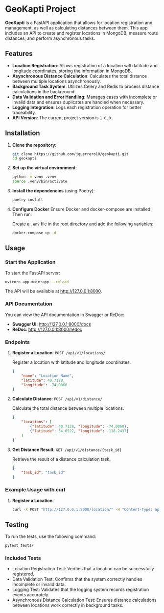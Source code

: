 # GeoKapti Project

**GeoKapti** is a FastAPI application that allows for location registration and management, as well as calculating distances between them. This app includes an API to create and register locations in MongoDB, measure route distances, and perform asynchronous tasks.

## Features

- **Location Registration**: Allows registration of a location with latitude and longitude coordinates, storing the information in MongoDB.
- **Asynchronous Distance Calculation**: Calculates the total distance between multiple locations asynchronously.
- **Background Task System**: Utilizes Celery and Redis to process distance calculations in the background.
- **Data Validation and Error Handling**: Manages cases with incomplete or invalid data and ensures duplicates are handled when necessary.
- **Logging Integration**: Logs each registration operation for better traceability.
- **API Version**: The current project version is `1.0.0`.

## Installation

1. **Clone the repository**:

   ```bash
   git clone https://github.com/jguerrero10/geokapti.git
   cd geokapti
    ```
2. **Set up the virtual environment**:

    ```bash
    python -m venv .venv
    source .venv/bin/activate
    ```

3. **Install the dependencies** (using Poetry):

    ```bash
   poetry install
   ```

4. **Configure Docker** Ensure Docker and docker-compose are installed. Then run:

    Create a `.env` file in the root directory and add the following variables:

    ```bash
   docker-compose up -d
    ```
## Usage

### Start the Application

To start the FastAPI server:

```bash
uvicorn app.main:app --reload
```

The API will be available at http://127.0.0.1:8000.

### API Documentation

You can view the API documentation in Swagger or ReDoc:

- **Swagger UI**: http://127.0.0.1:8000/docs
- **ReDoc**: http://127.0.0.1:8000/redoc

### Endpoints

1. **Register a Location**: `POST /api/v1/locations/`

    Register a location with latitude and longitude coordinates.

    ```json
    {
        "name": "Location Name",
        "latitude": 40.7128,
        "longitude": -74.0060
    }
    ```
2. **Calculate Distance**: `POST /api/v1/distance/`

    Calculate the total distance between multiple locations.

    ```json
    {
        "locations": [
            {"latitude": 40.7128, "longitude": -74.0060},
            {"latitude": 34.0522, "longitude": -118.2437}
        ]
    }
    ```

3. **Get Distance Result**: `GET /api/v1/distance/{task_id}`

    Retrieve the result of a distance calculation task.

    ```json
    {
        "task_id": "task_id"
    }
    ```
### Example Usage with curl

1. **Register a Location**:

    ```bash
    curl -X POST "http://127.0.0.1:8000/location/" -H "Content-Type: application/json" -d '{"name": "New York", "latitude": 40.712776, "longitude": -74.005974}'
    ```


## Testing

To run the tests, use the following command:

```bash
pytest tests/
```
### Included Tests
- Location Registration Test: Verifies that a location can be successfully registered.
- Data Validation Test: Confirms that the system correctly handles incomplete or invalid data.
- Logging Test: Validates that the logging system records registration events accurately.
- Asynchronous Distance Calculation Test: Ensures distance calculations between locations work correctly in background tasks.
